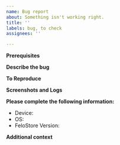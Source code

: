 ```yaml
---
name: Bug report
about: Something isn't working right.
title: ''
labels: bug, to check
assignees: ''

---
```


**Prerequisites**
<!-- Please ensure your request is not part of an existing issue. -->
<!-- Please ensure you have checked the FeloStore Wiki. -->
<!-- Please ensure your request is an actual bug and not intended behaviour (this is frequently the case for issues involving version strings and the HTML source. -->

**Describe the bug**
<!-- A clear and concise description of what the bug is. -->

**To Reproduce**
<!-- Steps to reproduce the behavior:
1. Go to '...'
2. Tap on '....'
3. Scroll down to '....'
4. See error -->

**Screenshots and Logs**
<!-- If applicable, add screenshots, logs, and any other artifacts (like some/all files under `/Android/data/dev.felitendo.felostore/`) that you think may help troubleshoot the issue. -->

**Please complete the following information:**
 - Device: <!-- [e.g. Pixel 7] -->
 - OS: <!-- [e.g. GrapheneOS] -->
 - FeloStore Version: <!-- [e.g. 0.14.6-beta] -->

**Additional context**
<!-- Add any other context about the problem here. -->
